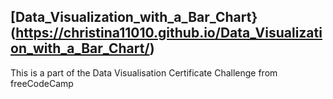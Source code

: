 ## [Data_Visualization_with_a_Bar_Chart}(https://christina11010.github.io/Data_Visualization_with_a_Bar_Chart/)
This is a part of the Data Visualisation Certificate Challenge from freeCodeCamp
